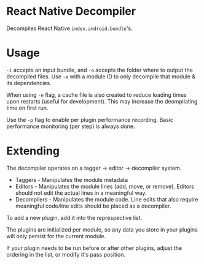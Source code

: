 # React Native Decompiler

Decompiles React Native `index.android.bundle`'s.

# Usage

`-i` accepts an input bundle, and `-o` accepts the folder where to output the decompiled files. Use `-e` with a module ID to only decompile that module & its dependencies.

When using `-e` flag, a cache file is also created to reduce loading times upon restarts (useful for development). This may increase the deompilating time on first run.

Use the `-p` flag to enable per plugin performance recording. Basic performance monitoring (per step) is always done.

# Extending

The decompiler operates on a tagger -> editor -> decompiler system.

* Taggers - Manipulates the module metadata
* Editors - Manipulates the module lines (add, move, or remove). Editors should not edit the actual lines in a meaningful way.
* Decompilers - Manipulates the module code. Line edits that also require meaningful code/line edits should be placed as a decompiler.

To add a new plugin, add it into the represpective list.

The plugins are initialized per module, so any data you store in your plugins will only persist for the current module.

If your plugin needs to be run before or after other plugins, adjust the ordering in the list, or modify it's pass position.